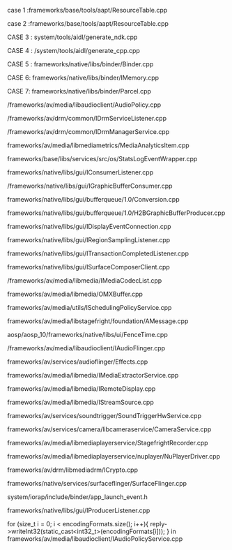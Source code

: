 case 1 :frameworks/base/tools/aapt/ResourceTable.cpp

case 2 :frameworks/base/tools/aapt/ResourceTable.cpp

CASE 3 : system/tools/aidl/generate_ndk.cpp

CASE 4 : /system/tools/aidl/generate_cpp.cpp

CASE 5 : frameworks/native/libs/binder/Binder.cpp

CASE 6: frameworks/native/libs/binder/IMemory.cpp

CASE 7: frameworks/native/libs/binder/Parcel.cpp

/frameworks/av/media/libaudioclient/AudioPolicy.cpp

/frameworks/av/drm/common/IDrmServiceListener.cpp

/frameworks/av/drm/common/IDrmManagerService.cpp

 frameworks/av/media/libmediametrics/MediaAnalyticsItem.cpp

 frameworks/base/libs/services/src/os/StatsLogEventWrapper.cpp

 frameworks/native/libs/gui/IConsumerListener.cpp

 /frameworks/native/libs/gui/IGraphicBufferConsumer.cpp

 frameworks/native/libs/gui/bufferqueue/1.0/Conversion.cpp

 frameworks/native/libs/gui/bufferqueue/1.0/H2BGraphicBufferProducer.cpp

 frameworks/native/libs/gui/IDisplayEventConnection.cpp

 frameworks/native/libs/gui/IRegionSamplingListener.cpp

 frameworks/native/libs/gui/ITransactionCompletedListener.cpp

 frameworks/native/libs/gui/ISurfaceComposerClient.cpp

 /frameworks/av/media/libmedia/IMediaCodecList.cpp

 frameworks/av/media/libmedia/OMXBuffer.cpp

 frameworks/av/media/utils/ISchedulingPolicyService.cpp

 frameworks/av/media/libstagefright/foundation/AMessage.cpp

 aosp/aosp_10/frameworks/native/libs/ui/FenceTime.cpp

 /frameworks/av/media/libaudioclient/IAudioFlinger.cpp

 frameworks/av/services/audioflinger/Effects.cpp

frameworks/av/media/libmedia/IMediaExtractorService.cpp

 frameworks/av/media/libmedia/IRemoteDisplay.cpp

 frameworks/av/media/libmedia/IStreamSource.cpp

 frameworks/av/services/soundtrigger/SoundTriggerHwService.cpp

 frameworks/av/services/camera/libcameraservice/CameraService.cpp

 frameworks/av/media/libmediaplayerservice/StagefrightRecorder.cpp

 frameworks/av/media/libmediaplayerservice/nuplayer/NuPlayerDriver.cpp

 frameworks/av/drm/libmediadrm/ICrypto.cpp

 frameworks/native/services/surfaceflinger/SurfaceFlinger.cpp

 system/iorap/include/binder/app_launch_event.h

 frameworks/native/libs/gui/IProducerListener.cpp


 for (size_t i = 0; i < encodingFormats.size(); i++){
                reply->writeInt32(static_cast<int32_t>(encodingFormats[i]));
            }
in frameworks/av/media/libaudioclient/IAudioPolicyService.cpp
